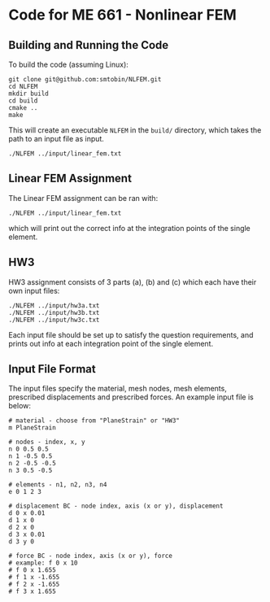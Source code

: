 # Code for ME 661 - Nonlinear FEM
## Building and Running the Code
To build the code (assuming Linux):
```
git clone git@github.com:smtobin/NLFEM.git
cd NLFEM
mkdir build
cd build
cmake ..
make
```
This will create an executable `NLFEM` in the `build/` directory, which takes the path to an input file as input.
```
./NLFEM ../input/linear_fem.txt
```
## Linear FEM Assignment
The Linear FEM assignment can be ran with:
```
./NLFEM ../input/linear_fem.txt
```

which will print out the correct info at the integration points of the single element.

## HW3
HW3 assignment consists of 3 parts (a), (b) and (c) which each have their own input files:
```
./NLFEM ../input/hw3a.txt
./NLFEM ../input/hw3b.txt
./NLFEM ../input/hw3c.txt
```
Each input file should be set up to satisfy the question requirements, and prints out info at each integration point of the single element.

## Input File Format
The input files specify the material, mesh nodes, mesh elements, prescribed displacements and prescribed forces. An example input file is below:
```
# material - choose from "PlaneStrain" or "HW3"
m PlaneStrain

# nodes - index, x, y
n 0 0.5 0.5
n 1 -0.5 0.5
n 2 -0.5 -0.5
n 3 0.5 -0.5

# elements - n1, n2, n3, n4
e 0 1 2 3

# displacement BC - node index, axis (x or y), displacement
d 0 x 0.01
d 1 x 0
d 2 x 0
d 3 x 0.01
d 3 y 0

# force BC - node index, axis (x or y), force
# example: f 0 x 10
# f 0 x 1.655
# f 1 x -1.655
# f 2 x -1.655
# f 3 x 1.655
```
